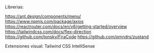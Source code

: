 Librerias:

https://ant.design/components/menu/
https://www.npmjs.com/package/axios
https://reactrouter.com/docs/en/v6/getting-started/overview
https://tailwindcss.com/docs/flex-direction
https://github.com/tonsky/FiraCode
https://github.com/pmndrs/zustand

Extensiones visual:
Tailwind CSS IntelliSense
